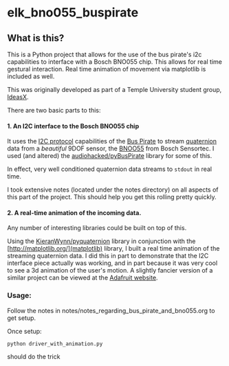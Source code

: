 # elk_bno055_buspirate

## What is this?
This is a Python project that allows for the use of the bus pirate's i2c capabilities to interface with a Bosch BNO055 chip. This allows for real time gestural interaction. Real time animation of movement via matplotlib is included as well.

This was originally developed as part of a Temple University student group, [IdeasX](https://hackaday.io/project/12850-ideasx).

There are two basic parts to this:

#### 1. An I2C interface to the Bosch BNO055 chip
It uses the [I2C protocol](https://en.wikipedia.org/wiki/I%C2%B2C) capabilities of the [Bus Pirate](https://en.wikipedia.org/wiki/Bus_Pirate) to stream [quaternion](http://mathworld.wolfram.com/Quaternion.html) data from a *beautiful* 9DOF sensor, the [BNOO55](https://www.bosch-sensortec.com/bst/products/all_products/bno055) from Bosch Sensortec. I used (and altered) the [audiohacked/pyBusPirate](https://github.com/audiohacked/pyBusPirate/tree/d6de9f90cb6373aa5fe0779a831cf496364fb01d) library for some of this.

In effect, very well conditioned quaternion data streams to `stdout` in real time.

I took extensive notes (located under the notes directory) on all aspects of this part of the project. This should help you get this rolling pretty quickly.

#### 2. A real-time animation of the incoming data.
Any number of interesting libraries could be built on top of this.

Using the [KieranWynn/pyquaternion](https://github.com/KieranWynn/pyquaternion/tree/d7bf1d6a6e5a755ef6c54f80bf07855cafcda6b7) library in conjunction with the [http://matplotlib.org/](matplotlib) library, I built a real time animation of the streaming quaternion data. I did this in part to demonstrate that the I2C interface piece actually was working, and in part because it was very cool to see a 3d animation of the user's motion. A slightly fancier version of a similar project can be viewed at the [Adafruit website](https://learn.adafruit.com/adafruit-bno055-absolute-orientation-sensor/overview).

### Usage:
Follow the notes in notes/notes_regarding_bus_pirate_and_bno055.org to get setup.

Once setup:

    python driver_with_animation.py

should do the trick
